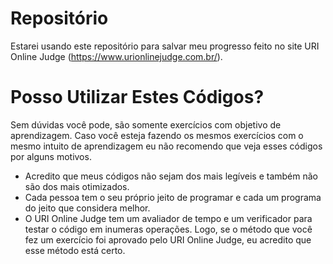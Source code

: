 # Repositório
Estarei usando este repositório para salvar meu progresso feito no site URI Online Judge (https://www.urionlinejudge.com.br/).

# Posso Utilizar Estes Códigos?
Sem dúvidas você pode, são somente exercícios com objetivo de aprendizagem. Caso você esteja fazendo os mesmos exercícios com o mesmo intuito de aprendizagem eu não recomendo que veja esses códigos por alguns motivos.
- Acredito que meus códigos não sejam dos mais legíveis e também não são dos mais otimizados.
- Cada pessoa tem o seu próprio jeito de programar e cada um programa do jeito que considera melhor.
- O URI Online Judge tem um avaliador de tempo e um verificador para testar o código em inumeras operações. Logo, se o método que você fez um exercício foi aprovado pelo URI Online Judge, eu acredito que esse método está certo.
